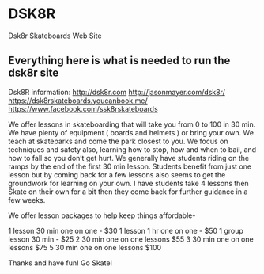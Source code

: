  # DSK8R
Dsk8r Skateboards Web Site
## Everything here is what is needed to run the dsk8r site ##



Dsk8R information:
http://dsk8r.com
http://jasonmayer.com/dsk8r/
https://dsk8rskateboards.youcanbook.me/
https://www.facebook.com/ssk8rskateboards

We offer lessons in skateboarding that will take you from 0 to 100 in 30 min. We have plenty of equipment ( boards and helmets ) or bring your own. We teach at skateparks and come the park closest to you. We focus on techniques and safety also, learning how to stop, how and when to bail, and how to fall so you don’t get hurt. We generally have students riding on the ramps by the end of the first 30 min lesson. Students benefit from just one lesson but by coming back for a few lessons also seems to get the groundwork for learning on your own. I have students take 4 lessons then Skate on their own for a bit then they come back for further guidance in a few weeks. 

We offer lesson packages to help keep things affordable- 



1 lesson 30 min one on one - $30
1 lesson 1 hr one on one - $50
1 group lesson 30 min - $25
2 30 min one on one lessons $55
3 30 min one on one lessons $75
5 30 min one on one lessons $100

Thanks and have fun! Go Skate!

